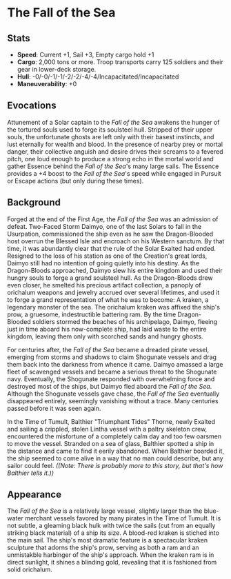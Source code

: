 # The Fall of the Sea

## Stats

* __Speed__: Current +1, Sail +3, Empty cargo hold +1
* __Cargo__: 2,000 tons or more. Troop transports carry 125 soldiers and their gear in lower-deck storage.
* __Hull__: -0/-0/-1/-1/-2/-2/-4/-4/Incapacitated/Incapacitated
* __Maneuverability__: +0

## Evocations

Attunement of a Solar captain to the _Fall of the Sea_ awakens the hunger of the tortured souls used to forge its soulsteel hull. Stripped of their upper souls, the unfortunate ghosts are left only with their basest instincts, and lust eternally for wealth and blood. In the presence of nearby prey or mortal danger, their collective anguish and desire drives their screams to a fevered pitch, one loud enough to produce a strong echo in the mortal world and gather Essence behind the _Fall of the Sea_'s many large sails. The Essence provides a +4 boost to the _Fall of the Sea_'s speed while engaged in Pursuit or Escape actions (but only during these times).

## Background

Forged at the end of the First Age, the _Fall of the Sea_ was an admission of defeat. Two-Faced Storm Daimyo, one of the last Solars to fall in the Usurpation, commissioned the ship even as he saw the Dragon-Blooded host overrun the Blessed Isle and encroach on his Western sanctum. By that time, it was abundantly clear that the rule of the Solar Exalted had ended. Resigned to the loss of his station as one of the Creation's great lords, Daimyo still had no intention of going quietly into his destiny. As the Dragon-Bloods approached, Daimyo slew his entire kingdom and used their hungry souls to forge a grand soulsteel hull. As the Dragon-Bloods drew even closer, he smelted his precious artifact collection, a panoply of orichalum weapons and jewelry accrued over several lifetimes, and used it to forge a grand representation of what he was to become: A kraken, a legendary monster of the sea. The orichalum kraken was affixed the ship's prow, a gruesome, indestructible battering ram. By the time Dragon-Blooded soldiers stormed the beaches of his archipelago, Daimyo, fleeing just in time aboard his now-complete ship, had laid waste to the entire kingdom, leaving them only with scorched sands and hungry ghosts. 

For centuries after, the _Fall of the Sea_ became a dreaded pirate vessel, emerging from storms and shadows to claim Shogunate vessels and drag them back into the darkness from whence it came. Daimyo amassed a large fleet of scavenged vessels and became a serious threat to the Shogunate navy. Eventually, the Shogunate responded with overwhelming force and destroyed most of the ships, but Daimyo fled aboard the _Fall of the Sea_. Although the Shogunate vessels gave chase, the _Fall of the Sea_ eventually disappeared entirely, seemingly vanishing without a trace. Many centuries passed before it was seen again.

In the Time of Tumult, Balthier "Triumphant Tides" Thorne, newly Exalted and sailing a crippled, stolen Lintha vessel with a paltry skeleton crew, encountered the misfortune of a completely calm day and too few oarsmen to move the vessel. Stranded on a sea of glass, Balthier spotted a ship in the distance and came to find it eerily abandoned. When Balthier boarded it, the ship seemed to come alive in a way that no man could describe, but any sailor could feel. _((Note: There is probably more to this story, but that's how Balthier tells it.))_

## Appearance

The _Fall of the Sea_ is a relatively large vessel, slightly larger than the blue-water merchant vessels favored by many pirates in the Time of Tumult. It is not subtle, a gleaming black hulk with twice the sails (cut from an equally striking black material) of a ship its size. A blood-red kraken is stiched into the main sail. The ship's most dramatic feature is a spectacular kraken sculpture that adorns the ship's prow, serving as both a ram and an unmistakble harbinger of the ship's approach. When the kraken ram is in direct sunlight, it shines a blinding gold, revealing that it is fashioned from solid orichalum.
